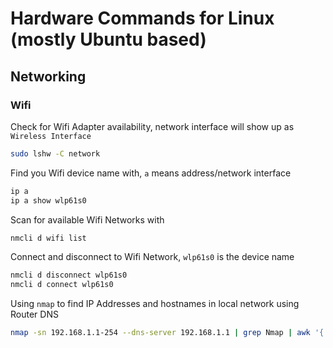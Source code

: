 # Hardware Commands for Linux (mostly Ubuntu based)

## Networking
### Wifi
Check for Wifi Adapter availability, network interface will show up as `Wireless Interface`
```bash
sudo lshw -C network
```
Find you Wifi device name with, `a` means address/network interface
```bash
ip a
ip a show wlp61s0
```
Scan for available Wifi Networks with 
```bash
nmcli d wifi list
```
Connect and disconnect to Wifi Network, `wlp61s0` is the device name
```bash
nmcli d disconnect wlp61s0
nmcli d connect wlp61s0   
```
Using `nmap` to find IP Addresses and hostnames in local network using Router DNS
```bash
nmap -sn 192.168.1.1-254 --dns-server 192.168.1.1 | grep Nmap | awk '{ print $5 " " $6}'
```
